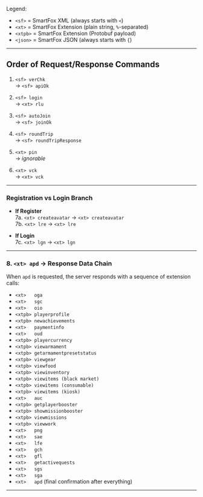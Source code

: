 Legend:

- `<sf>`   = SmartFox XML (always starts with `<`)
- `<xt>`   = SmartFox Extension (plain string, `%`-separated)
- `<xtpb>` = SmartFox Extension (Protobuf payload)
- `<json>` = SmartFox JSON (always starts with `{`)

---

## Order of Request/Response Commands

1. `<sf> verChk`  
   → `<sf> apiOk`

2. `<sf> login`  
   → `<xt> rlu`

3. `<sf> autoJoin`  
   → `<sf> joinOk`

4. `<sf> roundTrip`  
   → `<sf> roundTripResponse`

5. `<xt> pin`  
   → *ignorable*

6. `<xt> vck`  
   → `<xt> vck`

---

### Registration vs Login Branch

- **If Register**  
  7a. `<xt> createavatar` → `<xt> createavatar`  
  7b. `<xt> lre`          → `<xt> lre`

- **If Login**  
  7c. `<xt> lgn`          → `<xt> lgn`

---

### 8. `<xt> apd` → Response Data Chain

When `apd` is requested, the server responds with a sequence of extension calls:

- `<xt>   oga`
- `<xt>   sgc`
- `<xt>   oio`
- `<xtpb> playerprofile`
- `<xtpb> newachievements`
- `<xt>   paymentinfo`
- `<xt>   oud`
- `<xtpb> playercurrency`
- `<xtpb> viewarmament`
- `<xtpb> getarmamentpresetstatus`
- `<xtpb> viewgear`
- `<xtpb> viewfood`
- `<xtpb> viewinventory`
- `<xtpb> viewitems (black market)`
- `<xtpb> viewitems (consumable)`
- `<xtpb> viewitems (kiosk)`
- `<xt>   auc`
- `<xtpb> getplayerbooster`
- `<xtpb> showmissionbooster`
- `<xtpb> viewmissions`
- `<xtpb> viewwork`
- `<xt>   png`
- `<xt>   sae`
- `<xt>   lfe`
- `<xt>   gch`
- `<xt>   gfl`
- `<xt>   getactivequests`
- `<xt>   sgs`
- `<xt>   sga`
- `<xt>   apd` (final confirmation after everything)

---
